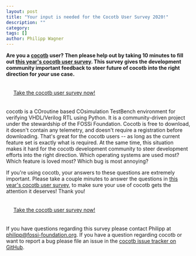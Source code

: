 ```yaml
---
layout: post
title: "Your input is needed for the Cocotb User Survey 2020!"
description: ""
category:
tags: []
author: Philipp Wagner
---
```


<b>Are you a [cocotb](https://github.com/cocotb/cocotb) user?
Then please help out by taking 10 minutes to fill out [this year's cocotb user survey](https://docs.google.com/forms/d/e/1FAIpQLSfD36PldzszbuZjysss3AMvxkf6XCtSbDTVh9qVNNYDaHTZ_w/viewform).
This survey gives the development community important feedback to steer future of cocotb into the right direction for *your* use case.</b>

<div class="text-center" style="padding:20px">
<a href="https://docs.google.com/forms/d/e/1FAIpQLSfD36PldzszbuZjysss3AMvxkf6XCtSbDTVh9qVNNYDaHTZ_w/viewform" class="btn btn-md btn-success">Take the cocotb user survey now!</a>
</div>

cocotb is a COroutine based COsimulation TestBench environment for verifying VHDL/Verilog RTL using Python.
It is a community-driven project under the stewardship of the FOSSi Foundation.
Cocotb is free to download, it doesn't contain any telemetry, and doesn't require a registration before downloading.
That's great for the cocotb users -- as long as the current feature set is exactly what is required.
At the same time, this situation makes it hard for the cocotb development community to steer development efforts into the right direction.
Which operating systems are used most? Which feature is loved most? Which bug is most annoying?

If you're using cocotb, your answers to these questions are extremely important.
Please take a couple minutes to answer the questions in [this year's cocotb user survey](https://docs.google.com/forms/d/e/1FAIpQLSfD36PldzszbuZjysss3AMvxkf6XCtSbDTVh9qVNNYDaHTZ_w/viewform), to make sure your use of cocotb gets the attention it deserves!
Thank you!

<div class="text-center" style="padding:20px">
<a href="https://docs.google.com/forms/d/e/1FAIpQLSfD36PldzszbuZjysss3AMvxkf6XCtSbDTVh9qVNNYDaHTZ_w/viewform" class="btn btn-md btn-success">Take the cocotb user survey now!</a>
</div>

If you have questions regarding this survey please contact Philipp at [philipp@fossi-foundation.org](mailto:philipp@fossi-foundation.org).
If you have a question regarding cocotb or want to report a bug please file an issue in the [cocotb issue tracker on GitHub](https://github.com/cocotb/cocotb/issues).
